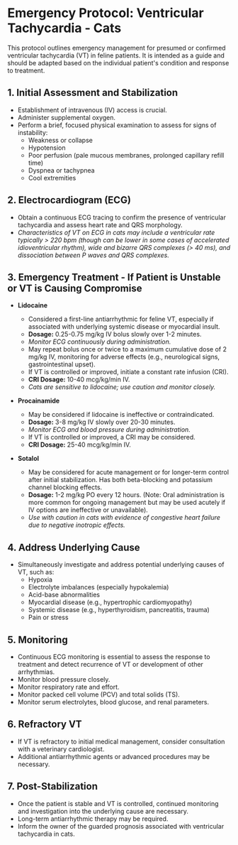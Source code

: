 # Emergency Protocol: Ventricular Tachycardia - Cats

This protocol outlines emergency management for presumed or confirmed ventricular tachycardia (VT) in feline patients. It is intended as a guide and should be adapted based on the individual patient's condition and response to treatment.

## 1. Initial Assessment and Stabilization

* Establishment of intravenous (IV) access is crucial.
* Administer supplemental oxygen.
* Perform a brief, focused physical examination to assess for signs of instability:
    * Weakness or collapse
    * Hypotension
    * Poor perfusion (pale mucous membranes, prolonged capillary refill time)
    * Dyspnea or tachypnea
    * Cool extremities

## 2. Electrocardiogram (ECG)

* Obtain a continuous ECG tracing to confirm the presence of ventricular tachycardia and assess heart rate and QRS morphology.
* *Characteristics of VT on ECG in cats may include a ventricular rate typically > 220 bpm (though can be lower in some cases of accelerated idioventricular rhythm), wide and bizarre QRS complexes (> 40 ms), and dissociation between P waves and QRS complexes.*

## 3. Emergency Treatment - If Patient is Unstable or VT is Causing Compromise

* **Lidocaine**
    * Considered a first-line antiarrhythmic for feline VT, especially if associated with underlying systemic disease or myocardial insult.
    * **Dosage:** 0.25-0.75 mg/kg IV bolus slowly over 1-2 minutes.
    * *Monitor ECG continuously during administration.*
    * May repeat bolus once or twice to a maximum cumulative dose of 2 mg/kg IV, monitoring for adverse effects (e.g., neurological signs, gastrointestinal upset).
    * If VT is controlled or improved, initiate a constant rate infusion (CRI).
    * **CRI Dosage:** 10-40 mcg/kg/min IV.
    * *Cats are sensitive to lidocaine; use caution and monitor closely.*

* **Procainamide**
    * May be considered if lidocaine is ineffective or contraindicated.
    * **Dosage:** 3-8 mg/kg IV slowly over 20-30 minutes.
    * *Monitor ECG and blood pressure during administration.*
    * If VT is controlled or improved, a CRI may be considered.
    * **CRI Dosage:** 25-40 mcg/kg/min IV.

* **Sotalol**
    * May be considered for acute management or for longer-term control after initial stabilization. Has both beta-blocking and potassium channel blocking effects.
    * **Dosage:** 1-2 mg/kg PO every 12 hours. (Note: Oral administration is more common for ongoing management but may be used acutely if IV options are ineffective or unavailable).
    * *Use with caution in cats with evidence of congestive heart failure due to negative inotropic effects.*

## 4. Address Underlying Cause

* Simultaneously investigate and address potential underlying causes of VT, such as:
    * Hypoxia
    * Electrolyte imbalances (especially hypokalemia)
    * Acid-base abnormalities
    * Myocardial disease (e.g., hypertrophic cardiomyopathy)
    * Systemic disease (e.g., hyperthyroidism, pancreatitis, trauma)
    * Pain or stress

## 5. Monitoring

* Continuous ECG monitoring is essential to assess the response to treatment and detect recurrence of VT or development of other arrhythmias.
* Monitor blood pressure closely.
* Monitor respiratory rate and effort.
* Monitor packed cell volume (PCV) and total solids (TS).
* Monitor serum electrolytes, blood glucose, and renal parameters.

## 6. Refractory VT

* If VT is refractory to initial medical management, consider consultation with a veterinary cardiologist.
* Additional antiarrhythmic agents or advanced procedures may be necessary.

## 7. Post-Stabilization

* Once the patient is stable and VT is controlled, continued monitoring and investigation into the underlying cause are necessary.
* Long-term antiarrhythmic therapy may be required.
* Inform the owner of the guarded prognosis associated with ventricular tachycardia in cats.